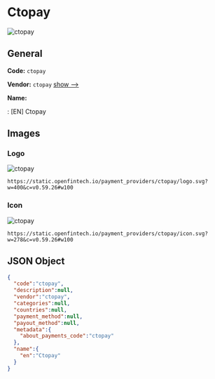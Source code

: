
# Ctopay 
![ctopay](https://static.openfintech.io/payment_providers/ctopay/logo.svg?w=400&c=v0.59.26#w100)  

## General 
 
**Code:** `ctopay` 
 
**Vendor:** `ctopay` [show -->](/vendors/ctopay/) 
 
**Name:** 
 
:	[EN] Ctopay 
 

## Images 

### Logo 
 
![ctopay](https://static.openfintech.io/payment_providers/ctopay/logo.svg?w=400&c=v0.59.26#w100)  

```
https://static.openfintech.io/payment_providers/ctopay/logo.svg?w=400&c=v0.59.26#w100
```  

### Icon 
 
![ctopay](https://static.openfintech.io/payment_providers/ctopay/icon.svg?w=278&c=v0.59.26#w100)  

```
https://static.openfintech.io/payment_providers/ctopay/icon.svg?w=278&c=v0.59.26#w100
```  

## JSON Object 

```json
{
  "code":"ctopay",
  "description":null,
  "vendor":"ctopay",
  "categories":null,
  "countries":null,
  "payment_method":null,
  "payout_method":null,
  "metadata":{
    "about_payments_code":"ctopay"
  },
  "name":{
    "en":"Ctopay"
  }
}
```  
